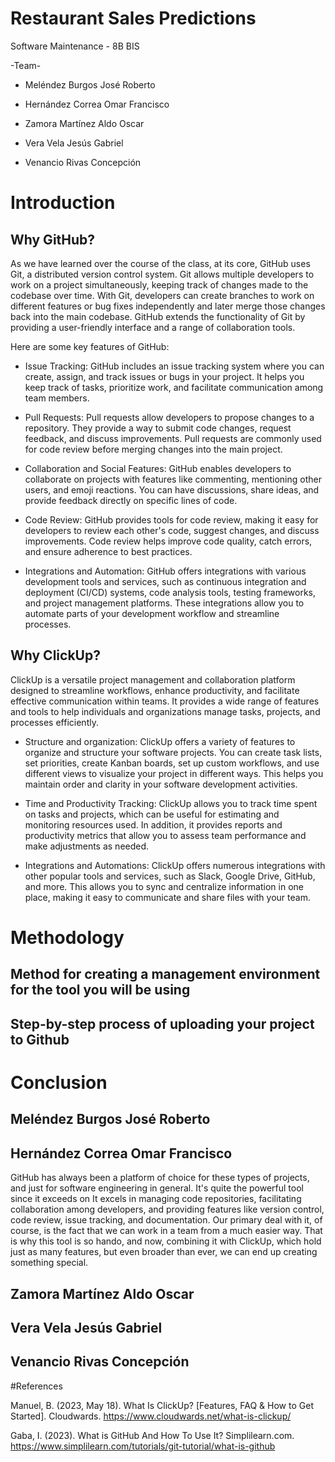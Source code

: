 # Restaurant Sales Predictions

Software Maintenance - 8B BIS

-Team-

- Meléndez Burgos José Roberto

- Hernández Correa Omar Francisco

- Zamora Martínez Aldo Oscar

- Vera Vela Jesús Gabriel

- Venancio Rivas Concepción

# Introduction 

## Why GitHub?
As we have learned over the course of the class, at its core, GitHub uses Git, a distributed version control system. Git allows multiple developers to work on a project simultaneously, keeping track of changes made to the codebase over time. With Git, developers can create branches to work on different features or bug fixes independently and later merge those changes back into the main codebase.
GitHub extends the functionality of Git by providing a user-friendly interface and a range of collaboration tools.

Here are some key features of GitHub:

- Issue Tracking: GitHub includes an issue tracking system where you can create, assign, and track issues or bugs in your project. It helps you keep track of tasks, prioritize work, and facilitate communication among team members.

- Pull Requests: Pull requests allow developers to propose changes to a repository. They provide a way to submit code changes, request feedback, and discuss improvements. Pull requests are commonly used for code review before merging changes into the main project.

- Collaboration and Social Features: GitHub enables developers to collaborate on projects with features like commenting, mentioning other users, and emoji reactions. You can have discussions, share ideas, and provide feedback directly on specific lines of code.

- Code Review: GitHub provides tools for code review, making it easy for developers to review each other's code, suggest changes, and discuss improvements. Code review helps improve code quality, catch errors, and ensure adherence to best practices.

- Integrations and Automation: GitHub offers integrations with various development tools and services, such as continuous integration and deployment (CI/CD) systems, code analysis tools, testing frameworks, and project management platforms. These integrations allow you to automate parts of your development workflow and streamline processes.


## Why ClickUp?
ClickUp is a versatile project management and collaboration platform designed to streamline workflows, enhance productivity, and facilitate effective communication within teams. It provides a wide range of features and tools to help individuals and organizations manage tasks, projects, and processes efficiently.
- Structure and organization: ClickUp offers a variety of features to organize and structure your software projects. You can create task lists, set priorities, create Kanban boards, set up custom workflows, and use different views to visualize your project in different ways. This helps you maintain order and clarity in your software development activities.

- Time and Productivity Tracking: ClickUp allows you to track time spent on tasks and projects, which can be useful for estimating and monitoring resources used. In addition, it provides reports and productivity metrics that allow you to assess team performance and make adjustments as needed.

- Integrations and Automations: ClickUp offers numerous integrations with other popular tools and services, such as Slack, Google Drive, GitHub, and more. This allows you to sync and centralize information in one place, making it easy to communicate and share files with your team.

# Methodology
## Method for creating a management environment for the tool you will be using


## Step-by-step process of uploading your project to Github


# Conclusion
## Meléndez Burgos José Roberto


## Hernández Correa Omar Francisco
GitHub has always been a platform of choice for these types of projects, and just for software engineering in general. It's quite the powerful tool since it exceeds on It excels in managing code repositories, facilitating collaboration among developers, and providing features like version control, code review, issue tracking, and documentation. Our primary deal with it, of course, is the fact that we can work in a team from a much easier way. That is why this tool is so hando, and now, combining it with ClickUp, which hold just as many features, but even broader than ever, we can end up creating something special.

## Zamora Martínez Aldo Oscar


## Vera Vela Jesús Gabriel


## Venancio Rivas Concepción


#References

Manuel, B. (2023, May 18). What Is ClickUp? [Features, FAQ & How to Get Started]. Cloudwards. https://www.cloudwards.net/what-is-clickup/

Gaba, I. (2023). What is GitHub And How To Use It? Simplilearn.com. https://www.simplilearn.com/tutorials/git-tutorial/what-is-github
